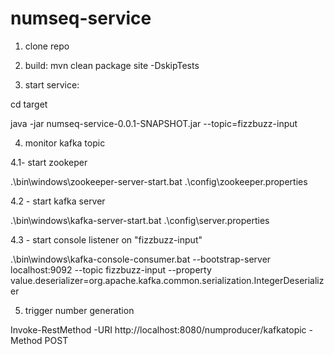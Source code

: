 # numseq-service

1) clone repo


2) build:
mvn clean package site -DskipTests


3) start service:

cd target

java -jar numseq-service-0.0.1-SNAPSHOT.jar --topic=fizzbuzz-input


4) monitor kafka topic

4.1- start zookeper

.\bin\windows\zookeeper-server-start.bat .\config\zookeeper.properties

4.2 - start kafka server

.\bin\windows\kafka-server-start.bat .\config\server.properties

4.3 - start console listener on "fizzbuzz-input"

.\bin\windows\kafka-console-consumer.bat --bootstrap-server localhost:9092 --topic fizzbuzz-input --property 
value.deserializer=org.apache.kafka.common.serialization.IntegerDeserializer


5) trigger number generation

Invoke-RestMethod -URI http://localhost:8080/numproducer/kafkatopic  -Method POST

